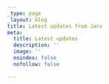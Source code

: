 ```yaml
---
_type: page
_layout: blog
title: Latest updates from Jarv
meta:
  title: Latest updates
  description: ''
  image: ''
  noindex: false
  nofollow: false

---
```


